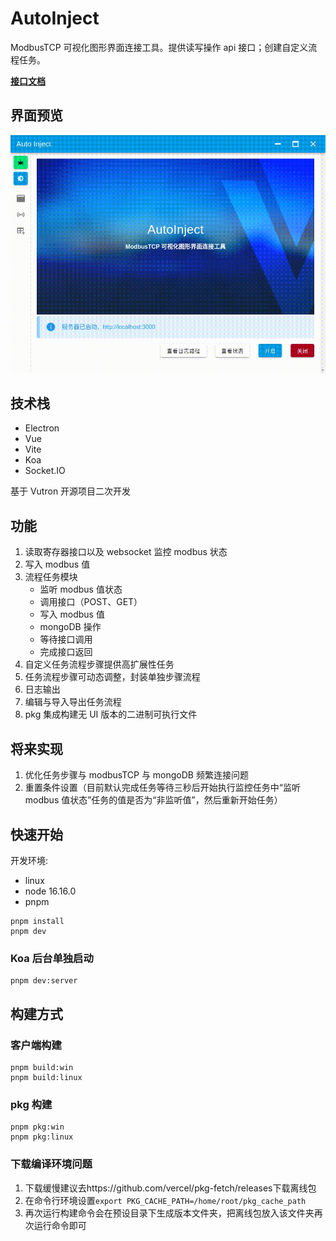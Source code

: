 # AutoInject

ModbusTCP 可视化图形界面连接工具。提供读写操作 api 接口；创建自定义流程任务。

[**接口文档**](./docs/接口说明.md)

## 界面预览

![录屏_auto-inject_20231107083710](https://raw.githubusercontent.com/fenglekai/image-bed/master/img%E5%BD%95%E5%B1%8F_auto-inject_20231107083710.gif)

## 技术栈

- Electron
- Vue
- Vite
- Koa
- Socket.IO

基于 Vutron 开源项目二次开发

## 功能

1. 读取寄存器接口以及 websocket 监控 modbus 状态
2. 写入 modbus 值
3. 流程任务模块
   - 监听 modbus 值状态
   - 调用接口（POST、GET）
   - 写入 modbus 值
   - mongoDB 操作
   - 等待接口调用
   - 完成接口返回
4. 自定义任务流程步骤提供高扩展性任务
5. 任务流程步骤可动态调整，封装单独步骤流程
6. 日志输出
7. 编辑与导入导出任务流程
8. pkg 集成构建无 UI 版本的二进制可执行文件

## 将来实现

1. 优化任务步骤与 modbusTCP 与 mongoDB 频繁连接问题
2. 重置条件设置（目前默认完成任务等待三秒后开始执行监控任务中“监听 modbus 值状态”任务的值是否为“非监听值”，然后重新开始任务）

## 快速开始

开发环境:

- linux
- node 16.16.0
- pnpm

```
pnpm install
pnpm dev
```

### Koa 后台单独启动

```
pnpm dev:server
```

## 构建方式

### 客户端构建

```
pnpm build:win
pnpm build:linux
```

### pkg 构建

```
pnpm pkg:win
pnpm pkg:linux
```

### 下载编译环境问题

1. 下载缓慢建议去https://github.com/vercel/pkg-fetch/releases下载离线包
2. 在命令行环境设置`export PKG_CACHE_PATH=/home/root/pkg_cache_path`
3. 再次运行构建命令会在预设目录下生成版本文件夹，把离线包放入该文件夹再次运行命令即可
